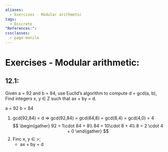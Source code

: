 ```yaml
---
aliases:
  - Exercises - Modular arithmetic
tags:
  - Discrete
"References:": 
cssclasses:
  - page-manila
---
```

# Exercises - Modular arithmetic: 
## 12.1: 
Given a = 92 and b = 84, use Euclid’s algorithm to compute d = gcd(a, b), Find integers x, y ∈ Z such that ax + by = d.

a = 92
b = 84
1. gcd(92,84) = d => gcd(92,84) = gcd(84,8) = gcd(8,4) = gcd(4,0) = 4
$$
\begin{gather}
92 = 1\cdot 84 + 8\\
84 = 10\cdot 8 + 4\\
8 = 2 \cdot 4 + 0
\end{gather}
$$
1. Finc x, y $\in$ >; 
	+ ax + by = d
	